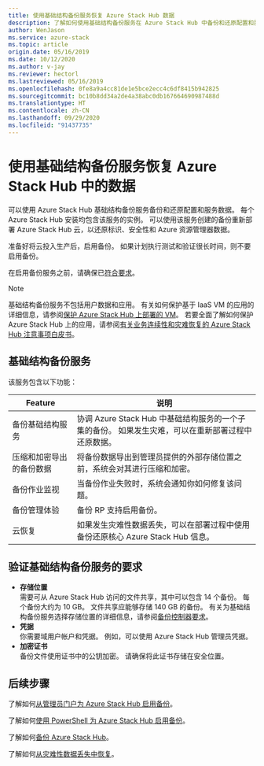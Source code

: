 ```yaml
---
title: 使用基础结构备份服务恢复 Azure Stack Hub 数据
description: 了解如何使用基础结构备份服务在 Azure Stack Hub 中备份和还原配置和服务数据。
author: WenJason
ms.service: azure-stack
ms.topic: article
origin.date: 05/16/2019
ms.date: 10/12/2020
ms.author: v-jay
ms.reviewer: hectorl
ms.lastreviewed: 05/16/2019
ms.openlocfilehash: 0fe8a9a4cc81de1e5bce2ecc4c6df8415b942825
ms.sourcegitcommit: bc10b8dd34a2de4a38abc0db167664690987488d
ms.translationtype: HT
ms.contentlocale: zh-CN
ms.lasthandoff: 09/29/2020
ms.locfileid: "91437735"
---
```

# <a name="recover-data-in-azure-stack-hub-with-the-infrastructure-backup-service"></a>使用基础结构备份服务恢复 Azure Stack Hub 中的数据

可以使用 Azure Stack Hub 基础结构备份服务备份和还原配置和服务数据。 每个 Azure Stack Hub 安装均包含该服务的实例。 可以使用该服务创建的备份重新部署 Azure Stack Hub 云，以还原标识、安全性和 Azure 资源管理器数据。

准备好将云投入生产后，启用备份。 如果计划执行测试和验证很长时间，则不要启用备份。

在启用备份服务之前，请确保已[符合要求](#verify-requirements-for-the-infrastructure-backup-service)。

> [!Note]  
> 基础结构备份服务不包括用户数据和应用。 有关如何保护基于 IaaS VM 的应用的详细信息，请参阅[保护 Azure Stack Hub 上部署的 VM](../user/azure-stack-manage-vm-protect.md)。 若要全面了解如何保护 Azure Stack Hub 上的应用，请参阅[有关业务连续性和灾难恢复的 Azure Stack Hub 注意事项白皮书](https://aka.ms/azurestackbcdrconsiderationswp)。

## <a name="the-infrastructure-backup-service"></a>基础结构备份服务

该服务包含以下功能：

| Feature                                            | 说明                                                                                                                                                |
|----------------------------------------------------|------------------------------------------------------------------------------------------------------------------------------------------------------------|
| 备份基础结构服务                     | 协调 Azure Stack Hub 中基础结构服务的一个子集的备份。 如果发生灾难，可以在重新部署过程中还原数据。 |
| 压缩和加密导出的备份数据 | 将备份数据导出到管理员提供的外部存储位置之前，系统会对其进行压缩和加密。                |
| 备份作业监视                              | 当备份作业失败时，系统会通知你如何修复该问题。                                                                                                |
| 备份管理体验                       | 备份 RP 支持启用备份。                                                                                                                         |
| 云恢复                                     | 如果发生灾难性数据丢失，可以在部署过程中使用备份还原核心 Azure Stack Hub 信息。                                 |

## <a name="verify-requirements-for-the-infrastructure-backup-service"></a>验证基础结构备份服务的要求

- **存储位置**  
  需要可从 Azure Stack Hub 访问的文件共享，其中可以包含 14 个备份。 每个备份大约为 10 GB。 文件共享应能够存储 140 GB 的备份。 有关为基础结构备份服务选择存储位置的详细信息，请参阅[备份控制器要求](azure-stack-backup-reference.md#backup-controller-requirements)。
- **凭据**  
  你需要域用户帐户和凭据。 例如，可以使用 Azure Stack Hub 管理员凭据。
- **加密证书**  
  备份文件使用证书中的公钥加密。 请确保将此证书存储在安全位置。 


## <a name="next-steps"></a>后续步骤

了解如何[从管理员门户为 Azure Stack Hub 启用备份](azure-stack-backup-enable-backup-console.md)。

了解如何[使用 PowerShell 为 Azure Stack Hub 启用备份](azure-stack-backup-enable-backup-powershell.md)。

了解如何[备份 Azure Stack Hub](azure-stack-backup-back-up-azure-stack.md)。

了解如何[从灾难性数据丢失中恢复](azure-stack-backup-recover-data.md)。
